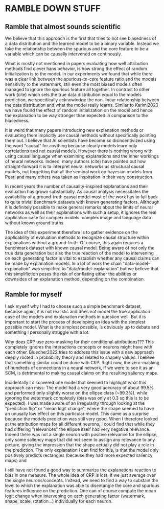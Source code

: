 # RAMBLE DOWN STUFF

## Ramble that almost sounds scientific
We believe that this approach is the first that tries to not see biasedness of a data distribution and the learned model to be a binary variable. Instead we take the relationship between the spurious and the core feature to be a variable which can be causally intervened on continously. 

What is mostly not mentioned in papers evaluating how well attribution methods find clever hans behavior, is how strong the effect of random initialization is to the model. In our experiments we found that while there was a clear link between the spurious-to-core feature ratio and the models sensitivity to the watermark, still even the most biased models often managed to ignore the spurious feature all together. In contrast to other work (cite) which sets the true data distribution equal to the models prediction, we specifically acknowledge the non-linear relationship between the data distribution and what the model really learns.
Similar to Karimi2023 we have found the effect of random initialization on the model and hence the explanation to be way stronger than expected in comparison to the biasedness. 

It is weird that many papers introducing new explanation methods or evaluating them implicitly use causal methods without specifically pointing them out. I believe that AI scientists have become so disincentivized using the word "causal" for anything because clearly models learn only correlations and not causal models. However there is nothing wrong with using causal language when examining explanations and the inner workings of neural networks. Indeed, many authors (cite) have pointed out how straight-forward it is to interpret neural networks as structural causal models, not forgetting that all the seminal work on bayesian models from Pearl and many others was taken as inspiration in their very construction. 

In recent years the number of causality-inspired explanations and their evaluation has grown substantially. As causal analysis necessitates the availability of a ground-truth causal model most of the work has to fall back to quite trivial benchmark datasets with known generating factors. Allthough it is definitely possible to make general remarks about the limits of neural networks as well as their explanations with such a setup, it ignores the real application case for complex models: complex image and language data without known ground truths. 

The idea of this experiment therefore is to gather evidence on the applicability of evaluation methods to recognize causal structure within explanations without a ground-truth. Of course, this again requires a benchmark dataset with known causal model. Being aware of not only the true data generation but also the true reaction of the model to intervening on each generating factor is vital to establish whether any causal claims can be made by explanation models.
In a lot of work the chain "data-model-explanation" was simplified to "data/model-explanation" but we believe that this simplifiction poses the risk of conflating either the abilities or downsides of an explanation method, depending on the combination. 


## Ramble for myself
I ask myself why I had to choose such a simple benchmark dataset, because again, it is not realistic and does not model the true application case of the models and explanation methods in question well. But it is important to start the process of developing an idea with the simplest possible model. What is the simplest possible, is obviously up to debate and something I personally struggle with a lot. 

Why does CRP use zero-masking for their conditional attributions??? This completely ignores the interactions concepts or neurons might have with each other. Bluecher2022 tries to address this issue with a new approach deeply rooted in probability theory and related to shapely values. I believe that something similar could be done with CRP. Right now, the zero-masking of hundreds of connections in a neural network, if we were to see it as an SCM, is detrimental to making causal claims on the resulting saliency maps. 

Incidentally I discovered one model that seemed to highlight what this approach can miss:
The model had a very good accuracy of about 99.5% and performed only slightly worse on the ellipse class (~99.3%), while ignoring the watermark completely (bias was only at 0.3 so this is to be expected). I was made aware of an irregularity through looking at the "prediction flip" or "mean logit change", where the shape seemed to have an unusally low effect on this particular model. This came as a surprise because the models prediction was still very good. When I therefore looked at the attribution maps for all different neurons, I could find that while they had differing "relevances" the ellipse itself had very negative relevance. Indeed there was not a single neuron with positive relevance for the ellipse, only some saliency maps that did not seem to assign any relevance to any picture, giving the impression that the shape actually did not play a role in the prediction.
The only explanation I can find for this, is that the model only positively predicts rectangles (because they had more expected saliency maps) and 

I still have not found a good way to summarize the explanations reaction to bias in one measure. The whole idea of CRP is lost, if we just average over the single neurons/concepts. Instead, we need to find a way to substain the level to which the explanation was able to disentangle the core and spurious features influence on the prediction.
One can of course compute the mean logit change when intervening on each generating factor (watermark, shape, scale, rotation...) individually for each neuron. 